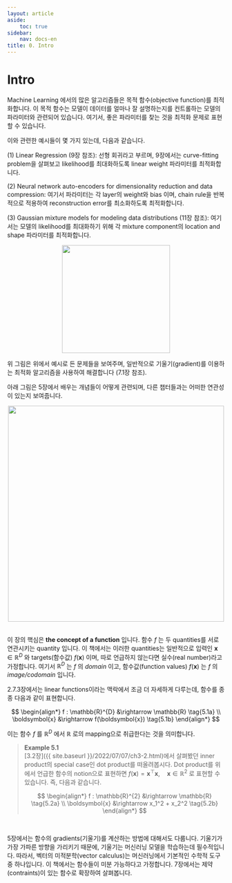 ```yaml
---
layout: article
aside:
    toc: true
sidebar:
    nav: docs-en
title: 0. Intro
---
```


# Intro

Machine Learning 에서의 많은 알고리즘들은 목적 함수(objective function)를 최적화합니다. 이 목적 함수는 모델이 데이터를 얼마나 잘 설명하는지를 컨트롤하는 모델의 파라미터와 관련되어 있습니다. 여기서, 좋은 파라미터를 찾는 것을 최적화 문제로 표현할 수 있습니다.

이와 관련한 예시들이 몇 가지 있는데, 다음과 같습니다. 

(1) Linear Regression (9장 참조): 선형 회귀라고 부르며, 9장에서는 curve-fitting problem을 살펴보고 likelihood를 최대화하도록 linear weight 파라미터를 최적화합니다.

(2) Neural network auto-encoders for dimensionality reduction and data compression: 여기서 파라미터는 각 layer의 weight와 bias 이며, chain rule을 반복적으로 적용하여 reconstruction error를 최소화하도록 최적화합니다.

(3) Gaussian mixture models for modeling data distributions (11장 참조): 여기서는 모델의 likelihood를 최대화하기 위해 각 mixture component의 location and shape 파라미터를 최적화합니다.

<div align="center"><img src="{{ site.baseurl }}/assets/images/figures/figure5.1.png" height=250px></div>

위 그림은 위에서 예시로 든 문제들을 보여주며, 일반적으로 기울기(gradient)를 이용하는 최적화 알고리즘을 사용하여 해결합니다 (7.1장 참조).

아래 그림은 5장에서 배우는 개념들이 어떻게 관련되며, 다른 챕터들과는 어떠한 연관성이 있는지 보여줍니다.

<div align="center"><img src="{{ site.baseurl }}/assets/images/figures/figure5.2.png" height=500px></div>

<br>

이 장의 핵심은 **the concept of a function** 입니다. 함수 $f$ 는 두 quantities를 서로 연관시키는 quantity 입니다. 이 책에서는 이러한 quantities는 일반적으로 입력인 $\boldsymbol{x}\in\mathbb{R}^{D}$ 와 targets(함수값) $f(\boldsymbol{x})$ 이며, 따로 언급하지 않는다면 실수(real number)라고 가정합니다. 여기서 $\mathbb{R}^{D}$ 는 $f$ 의 *domain* 이고, 함수값(function values) $f(\boldsymbol{x})$ 는 $f$ 의 *image/codomain* 입니다.

2.7.3장에서는 linear functions이라는 맥락에서 조금 더 자세하게 다루는데, 함수를 종종 다음과 같이 표현합니다.

$$ \begin{align*} f : \mathbb{R}^{D} &\rightarrow \mathbb{R} \tag{5.1a} \\ \boldsymbol{x} &\rightarrow f(\boldsymbol{x}) \tag{5.1b} \end{align*} $$

이는 함수 $f$ 를 $\mathbb{R}^{D}$ 에서 $\mathbb{R}$ 로의 mapping으로 취급한다는 것을 의미합니다.

> **Example 5.1**
> <br>
> [3.2장]({{ site.baseurl }}/2022/07/07/ch3-2.html)에서 살펴봤던 inner product의 special case인 dot product를 떠올려봅시다. Dot product를 위에서 언급한 함수의 notion으로 표현하면 $f(\boldsymbol{x}) = \boldsymbol{x}^\top\boldsymbol{x}, \quad \boldsymbol{x}\in\mathbb{R}^2$ 로 표현할 수 있습니다. 즉, 다음과 같습니다.
> 
> $$ \begin{align*} f : \mathbb{R}^{2} &\rightarrow \mathbb{R} \tag{5.2a} \\ \boldsymbol{x} &\rightarrow x_1^2 + x_2^2 \tag{5.2b} \end{align*} $$

<br>

5장에서는 함수의 gradients(기울기)를 계산하는 방법에 대해서도 다룹니다. 기울기가 가장 가파른 방향을 가리키기 때문에, 기울기는 머신러닝 모델을 학습하는데 필수적입니다. 따라서, 벡터의 미적분학(vector calculus)는 머신러닝에서 기본적인 수학적 도구 중 하나입니다. 이 책에서는 함수들이 미분 가능하다고 가정합니다. 7장에서는 제약(contraints)이 있는 함수로 확장하여 살펴봅니다.